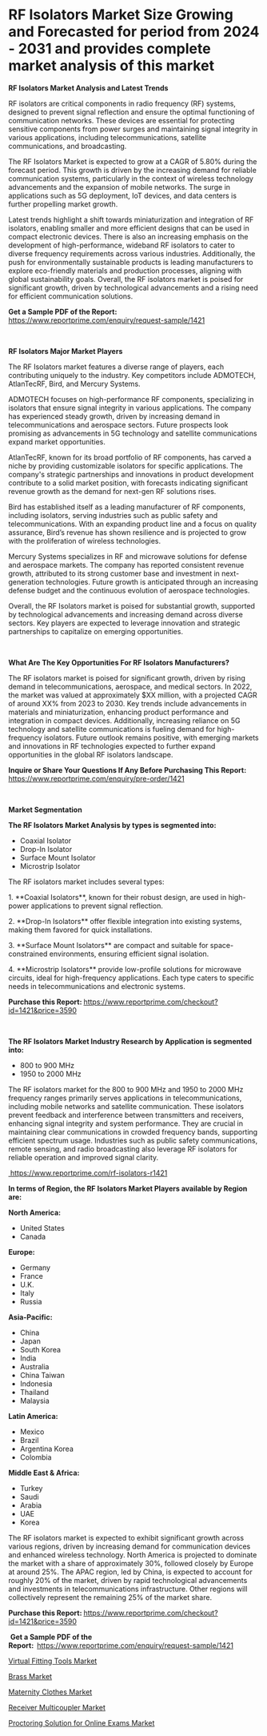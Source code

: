 <p><h1>RF Isolators Market Size Growing and Forecasted for period from 2024 - 2031 and provides complete market analysis of this market</h1></p><p><strong>RF Isolators Market Analysis and Latest Trends</strong></p>
<p><p>RF isolators are critical components in radio frequency (RF) systems, designed to prevent signal reflection and ensure the optimal functioning of communication networks. These devices are essential for protecting sensitive components from power surges and maintaining signal integrity in various applications, including telecommunications, satellite communications, and broadcasting.</p><p>The RF Isolators Market is expected to grow at a CAGR of 5.80% during the forecast period. This growth is driven by the increasing demand for reliable communication systems, particularly in the context of wireless technology advancements and the expansion of mobile networks. The surge in applications such as 5G deployment, IoT devices, and data centers is further propelling market growth.</p><p>Latest trends highlight a shift towards miniaturization and integration of RF isolators, enabling smaller and more efficient designs that can be used in compact electronic devices. There is also an increasing emphasis on the development of high-performance, wideband RF isolators to cater to diverse frequency requirements across various industries. Additionally, the push for environmentally sustainable products is leading manufacturers to explore eco-friendly materials and production processes, aligning with global sustainability goals. Overall, the RF isolators market is poised for significant growth, driven by technological advancements and a rising need for efficient communication solutions.</p></p>
<p><strong>Get a Sample PDF of the Report:&nbsp;</strong> <a href="https://www.reportprime.com/enquiry/request-sample/1421">https://www.reportprime.com/enquiry/request-sample/1421</a></p>
<p>&nbsp;</p>
<p><strong>RF Isolators Major Market Players</strong></p>
<p><p>The RF Isolators market features a diverse range of players, each contributing uniquely to the industry. Key competitors include ADMOTECH, AtlanTecRF, Bird, and Mercury Systems. </p><p>ADMOTECH focuses on high-performance RF components, specializing in isolators that ensure signal integrity in various applications. The company has experienced steady growth, driven by increasing demand in telecommunications and aerospace sectors. Future prospects look promising as advancements in 5G technology and satellite communications expand market opportunities.</p><p>AtlanTecRF, known for its broad portfolio of RF components, has carved a niche by providing customizable isolators for specific applications. The company's strategic partnerships and innovations in product development contribute to a solid market position, with forecasts indicating significant revenue growth as the demand for next-gen RF solutions rises.</p><p>Bird has established itself as a leading manufacturer of RF components, including isolators, serving industries such as public safety and telecommunications. With an expanding product line and a focus on quality assurance, Bird’s revenue has shown resilience and is projected to grow with the proliferation of wireless technologies.</p><p>Mercury Systems specializes in RF and microwave solutions for defense and aerospace markets. The company has reported consistent revenue growth, attributed to its strong customer base and investment in next-generation technologies. Future growth is anticipated through an increasing defense budget and the continuous evolution of aerospace technologies.</p><p>Overall, the RF Isolators market is poised for substantial growth, supported by technological advancements and increasing demand across diverse sectors. Key players are expected to leverage innovation and strategic partnerships to capitalize on emerging opportunities.</p></p>
<p>&nbsp;</p>
<p><strong>What Are The Key Opportunities For RF Isolators Manufacturers?</strong></p>
<p><p>The RF isolators market is poised for significant growth, driven by rising demand in telecommunications, aerospace, and medical sectors. In 2022, the market was valued at approximately $XX million, with a projected CAGR of around XX% from 2023 to 2030. Key trends include advancements in materials and miniaturization, enhancing product performance and integration in compact devices. Additionally, increasing reliance on 5G technology and satellite communications is fueling demand for high-frequency isolators. Future outlook remains positive, with emerging markets and innovations in RF technologies expected to further expand opportunities in the global RF isolators landscape.</p></p>
<p><strong>Inquire or Share Your Questions If Any Before Purchasing This Report:</strong> <a href="https://www.reportprime.com/enquiry/pre-order/1421">https://www.reportprime.com/enquiry/pre-order/1421</a></p>
<p>&nbsp;</p>
<p><strong>Market Segmentation</strong></p>
<p><strong>The RF Isolators Market Analysis by types is segmented into:</strong></p>
<p><ul><li>Coaxial Isolator</li><li>Drop-In Isolator</li><li>Surface Mount Isolator</li><li>Microstrip Isolator</li></ul></p>
<p><p>The RF isolators market includes several types: </p><p>1. **Coaxial Isolators**, known for their robust design, are used in high-power applications to prevent signal reflection.  </p><p>2. **Drop-In Isolators** offer flexible integration into existing systems, making them favored for quick installations.  </p><p>3. **Surface Mount Isolators** are compact and suitable for space-constrained environments, ensuring efficient signal isolation.  </p><p>4. **Microstrip Isolators** provide low-profile solutions for microwave circuits, ideal for high-frequency applications. Each type caters to specific needs in telecommunications and electronic systems.</p></p>
<p><strong>Purchase this Report:&nbsp;</strong><a href="https://www.reportprime.com/checkout?id=1421&price=3590">https://www.reportprime.com/checkout?id=1421&price=3590</a></p>
<p>&nbsp;</p>
<p><strong>The RF Isolators Market Industry Research by Application is segmented into:</strong></p>
<p><ul><li>800 to 900 MHz</li><li>1950 to 2000 MHz</li></ul></p>
<p><p>The RF isolators market for the 800 to 900 MHz and 1950 to 2000 MHz frequency ranges primarily serves applications in telecommunications, including mobile networks and satellite communication. These isolators prevent feedback and interference between transmitters and receivers, enhancing signal integrity and system performance. They are crucial in maintaining clear communications in crowded frequency bands, supporting efficient spectrum usage. Industries such as public safety communications, remote sensing, and radio broadcasting also leverage RF isolators for reliable operation and improved signal clarity.</p></p>
<p><a href="https://www.reportprime.com/rf-isolators-r1421">&nbsp;https://www.reportprime.com/rf-isolators-r1421</a></p>
<p><strong>In terms of Region, the RF Isolators Market Players available by Region are:</strong></p>
<p>
    <p> <strong> North America: </strong>
        <ul>
            <li>United States</li>
            <li>Canada</li>
        </ul>
        </p> 
    <p> <strong> Europe: </strong>
        <ul>
            <li>Germany</li>
            <li>France</li>
            <li>U.K.</li>
            <li>Italy</li>
            <li>Russia</li>
        </ul>
        </p> 
    <p> <strong> Asia-Pacific: </strong>
        <ul>
            <li>China</li>
            <li>Japan</li>
            <li>South Korea</li>
            <li>India</li>
            <li>Australia</li>
            <li>China Taiwan</li>
            <li>Indonesia</li>
            <li>Thailand</li>
            <li>Malaysia</li>
        </ul>
        </p> 
    <p> <strong> Latin America: </strong>
        <ul>
            <li>Mexico</li>
            <li>Brazil</li>
            <li>Argentina Korea</li>
            <li>Colombia</li>
        </ul>
        </p> 
    <p> <strong> Middle East & Africa: </strong>
        <ul>
            <li>Turkey</li>
            <li>Saudi</li>
            <li>Arabia</li>
            <li>UAE</li>
            <li>Korea</li>
        </ul>
    </p>
    </p>
<p><p>The RF isolators market is expected to exhibit significant growth across various regions, driven by increasing demand for communication devices and enhanced wireless technology. North America is projected to dominate the market with a share of approximately 30%, followed closely by Europe at around 25%. The APAC region, led by China, is expected to account for roughly 20% of the market, driven by rapid technological advancements and investments in telecommunications infrastructure. Other regions will collectively represent the remaining 25% of the market share.</p></p>
<p><strong>Purchase this Report: </strong><a href="https://www.reportprime.com/checkout?id=1421&price=3590">https://www.reportprime.com/checkout?id=1421&price=3590</a></p>
<p>&nbsp;<strong>Get a Sample PDF of the Report:&nbsp;&nbsp;</strong><a href="https://www.reportprime.com/enquiry/request-sample/1421">https://www.reportprime.com/enquiry/request-sample/1421</a></p>
<p><strong></strong></p>
<p><p><a href="https://issuu.com/reportprime-2/docs/virtual-fitting-tools-market-size-2_a4627ba77a55be">Virtual Fitting Tools Market</a></p><p><a href="https://www.linkedin.com/pulse/how-regions-adapting-brass-market-global-trends-overview-2024-pjyaf?trackingId=%2FUvajdsPQX%2B78oN%2FKIJmOg%3D%3D">Brass Market</a></p><p><a href="https://www.linkedin.com/pulse/future-ready-strategic-insights-global-maternity-clothes-market-asgbe?trackingId=ot0l7DxtRHevkeHx6fPr3w%3D%3D">Maternity Clothes Market</a></p><p><a href="https://github.com/arionmp/Market-Research-Report-List-5/blob/main/receiver-multicoupler-market.md">Receiver Multicoupler Market</a></p><p><a href="https://medium.com/@tammyjones1939/proctoring-solution-for-online-exams-market-outlook-and-forecast-from-2024-to-2031-e20fd60ac4e9">Proctoring Solution for Online Exams Market</a></p></p>